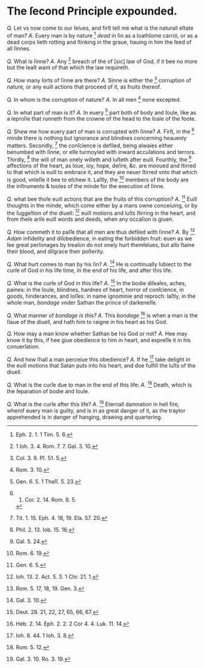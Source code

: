 # The ſecond Principle expounded.

*Q.* Let vs now come to our ſelues, and firſt tell me what is the naturall eſtate of man?
*A.* Euery man is by nature [^a] *dead* in ſin as a loathſome carrió, or as a dead corps lieth rotting and ſtinking in the graue, hauing in him the ſeed of all ſinnes.

*Q.* What is ſinne?
*A.* Any [^b] breach of the of [sic] law of God, if it bee no more but the leaſt want of that which the law requireth.

*Q.* How many ſorts of ſinne are there?
*A.* Sinne is either the [^c] corruption of nature, or any euill actions that proceed of it, as fruits thereof.

*Q.* In whom is the corruption of nature?
*A.* In all men [^d] none excepted.

*Q.* In what part of man is it?
*A.* In euery [^e] part both of body and ſoule, like as a leproſie that runneth from the crowne of the head to the ſoale of the foote.

*Q.* Shew me how euery part of man is corrupted with ſinne?
*A.* Firſt, in the [^f] minde there is nothing but ignorance and blindnes concerning heauenly matters. Secondly, [^g] the conſcience is defiled, being alwaies either benumbed with ſinne, or elſe turmoyled with inward accuſations and terrors. Thirdly, [^h] the will of man onely willeth and luſteth after euill. Fourthly, the [^i] affections of the heart, as loue, ioy, hope, deſire, &c. are mooued and ſtirred to that which is euill to embrace it, and they are neuer ſtirred vnto that which is good, vnleſſe it bee to eſchew it. Laſtly, the [^k] members of the body are the inſtruments & tooles of the minde for the execution of ſinne.

*Q.* what bee thoſe euill actions that are the fruits of this corruption?
*A.* [^l] Euill thoughts in the minde, which come either by a mans owne conceiuing, or by the ſuggeſtion of the diuell: [^m] euill motions and luſts ſtirring in the heart, and from theſe ariſe euill words and deeds, when any occaſion is giuen.

*Q.* How commeth it to paſſe that all men are thus defiled with ſinne?
*A.* By [^n] *Adam* infidelity and diſobedience, in eating the forbidden fruit: euen as we ſee great perſonages by treaſon do not onely hurt themſelues, but alſo ſtaine their blood, and diſgrace their poſterity.

*Q.* What hurt comes to man by his ſin?
*A.* [^o] He is continually ſubiect to the curſe of God in his life time, in the end of his life, and after this life.

*Q.* What is the curſe of God in this life?
*A.* [^p] In the bodie diſeaſes, aches, paines: in the ſoule, blindnes, hardnes of heart, horror of conſcience, in goods, hinderances, and loſſes: in name ignominie and reproch: laſtly, in the whole man, *bondage* vnder Sathan the prince of darkeneſſe.

*Q.* What manner of *bondage is this?*
*A.* This *bondage* [^q] is when a man is the ſlaue of the diuell, and hath him to raigne in his heart as his God.

*Q.* How may a man know whether Sathan be his God or not?
*A.* Hee may know it by this, if hee giue obedience to him in heart, and expreſſe it in his conuerſation.

*Q.* And how ſhall a man perceiue this obedience?
*A.* If he [^r] take delight in the euill motions that Satan puts into his heart, and doe fulfill the luſts of the diuell.

*Q.* What is the curſe due to man in the end of this life:
*A.* [^ſ] Death, which is the ſeparation of bodie and ſoule.

*Q.* What is the curſe after this life?
*A.* [^t] Eternall damnation in hell fire, wherof euery man is guilty, and is in as great danger of it, as the traytor apprehended is in danger of hanging, drawing and quartering.

[^a]: Eph. 2. 1. 1 Tim. 5. 6.
[^b]: 1 Ioh. 3. 4. Rom. 7. 7. Gal. 3. 10.
[^c]: Col. 3. 9. Pſ. 51. 5.
[^d]: Rom. 3. 10.
[^e]: Gen. 6. 5. 1 Theſſ. 5. 23.
[^f]: 1. Cor. 2. 14. Rom. 8. 5.
[^g]: Tit. 1. 15. Eph. 4. 18, 19. Eſa. 57. 20.
[^h]: Phil. 2. 13. Iob. 15. 16. 
[^i]: Gal. 5. 24.
[^k]: Rom. 6. 19.
[^l]: Gen. 6. 5.
[^m]: Ioh. 13. 2. Act. 5. 3. 1 Chr. 21. 1.
[^n]: Rom. 5. 17, 18, 19. Gen. 3.
[^o]: Gal. 3. 10.
[^p]: Deut. 28. 21, 22, 27, 65, 66, 67.
[^q]: Heb. 2. 14. Eph. 2. 2. 2 Cor 4. 4. Luk. 11. 14.
[^r]: Ioh. 8. 44. 1 Ioh. 3. 8.
[^ſ]: Rom. 5. 12.
[^t]: Gal. 3. 10. Ro. 3. 19.